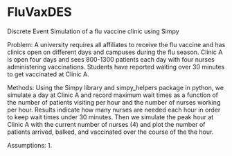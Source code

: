 # FluVaxDES
Discrete Event Simulation of a flu vaccine clinic using Simpy

Problem: A university requires all affiliates to receive the flu vaccine and has clinics open on different days and campuses during the flu season. Clinic A is open four days and sees 800-1300 patients each day with four nurses administering vaccinations. Students have reported waiting over 30 minutes to get vaccinated at Clinic A. 

Methods: Using the Simpy library and simpy_helpers package in python, we simulate a day at Clinic A and record maximum wait times as a function of the number of patients visiting per hour and the number of nurses working per hour. Results indicate how many nurses are needed each hour in order to keep wait times under 30 minutes. Then we simulate the peak hour at Clinic A with the current number of nurses (4) and plot the number of patients arrived, balked, and vaccinated over the course of the the hour. 

Assumptions:
1. 
